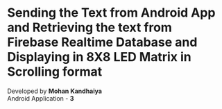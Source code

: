 # Sending the Text from Android App and Retrieving the text from Firebase Realtime Database and Displaying in 8X8 LED Matrix in Scrolling format

Developed by **Mohan Kandhaiya**<br/>
Android Application - **3**
